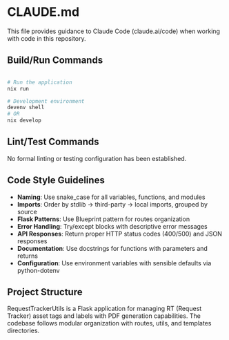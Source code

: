 # CLAUDE.md

This file provides guidance to Claude Code (claude.ai/code) when working with code in this repository.

## Build/Run Commands
```bash

# Run the application
nix run

# Development environment
devenv shell
# OR
nix develop
```

## Lint/Test Commands
No formal linting or testing configuration has been established.

## Code Style Guidelines
- **Naming**: Use snake_case for all variables, functions, and modules
- **Imports**: Order by stdlib → third-party → local imports, grouped by source
- **Flask Patterns**: Use Blueprint pattern for routes organization
- **Error Handling**: Try/except blocks with descriptive error messages
- **API Responses**: Return proper HTTP status codes (400/500) and JSON responses
- **Documentation**: Use docstrings for functions with parameters and returns
- **Configuration**: Use environment variables with sensible defaults via python-dotenv

## Project Structure
RequestTrackerUtils is a Flask application for managing RT (Request Tracker) asset tags and labels with PDF generation capabilities. The codebase follows modular organization with routes, utils, and templates directories.
